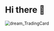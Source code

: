 
# Hi there 👋

<!--**CintiaOsorioDuartesakura/CintiaOsorioDuartesakura** is a ✨ _special_ ✨ repository because its `README.md` (this file) appears on your GitHub profile.
Here are some ideas to get you started:
- 🔭Actualmente estoy trabajando en forma independiente en ventas de productos.
- 🌱 Actualmente estoy estudiando desorrollo web , diseño ux y testing manual
-Me gusta hacer ilustraciones tanto manuales como utilizando Dream Wombo
- 📫 Cómo contactarme: por este medio.
- 😄 Pronombres: Cin
- ⚡ Dato curioso: Estoy incursionando en el mundo TI desde la pandemia casi toda mi experiencia es en atencion al publico o ventas en cuanto a trabajo, me gustan los nuevos desafios.
-->
![dream_TradingCard](https://user-images.githubusercontent.com/88154169/227813836-14dc0dbc-75a1-4a48-b152-8a87bbf50e28.jpg)
